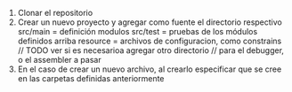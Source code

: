 1) Clonar el repositorio 
2) Crear un nuevo proyecto y agregar como fuente el directorio respectivo
	src/main = definición modulos
	src/test = pruebas de los módulos definidos arriba
	resource = archivos de configuracion, como constrains
	// TODO ver si es necesarioa agregar otro directorio 
	// para el debugger, o el assembler a pasar
3) En el caso de crear un nuevo archivo, al crearlo
   especificar que se cree en las carpetas definidas anteriormente

